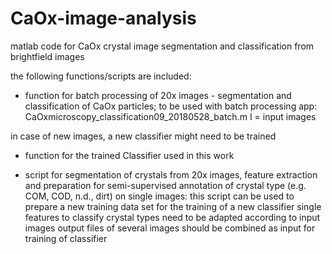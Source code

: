# CaOx-image-analysis
matlab code for CaOx crystal image segmentation and classification from brightfield images

the following functions/scripts are included:

- function for batch processing  of 20x images - segmentation and classification of CaOx particles; to be used with batch processing app:
CaOxmicroscopy_classification09_20180528_batch.m
I = input images

in case of new images, a new classifier might need to be trained

- function for the trained Classifier used in this work

- script for segmentation of crystals from 20x images, feature extraction and preparation for semi-supervised annotation of crystal type (e.g. COM, COD, n.d., dirt) on single images:
this script can be used to prepare a new training data set for the training of a new classifier
single features to classify crystal types need to be adapted according to input images
output files of several images should be combined as input for training of classifier

